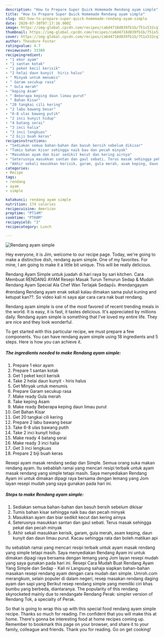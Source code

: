 ```yaml
---
description: "How to Prepare Super Quick Homemade Rendang ayam simple"
title: "How to Prepare Super Quick Homemade Rendang ayam simple"
slug: 482-how-to-prepare-super-quick-homemade-rendang-ayam-simple
date: 2020-07-30T07:17:16.900Z
image: https://img-global.cpcdn.com/recipes/ca6d4718d839fb1b/751x532cq70/rendang-ayam-simple-resipi-foto-utama.jpg
thumbnail: https://img-global.cpcdn.com/recipes/ca6d4718d839fb1b/751x532cq70/rendang-ayam-simple-resipi-foto-utama.jpg
cover: https://img-global.cpcdn.com/recipes/ca6d4718d839fb1b/751x532cq70/rendang-ayam-simple-resipi-foto-utama.jpg
author: Theodore Foster
ratingvalue: 4.7
reviewcount: 33380
recipeingredient:
- "1 ekor ayam"
- "1 santan kotak"
- "1 peket kecil kerisik"
- "2 helai daun kunyit  hiris halus"
- " Minyak untuk menumis"
- " Garam secukup rasa"
- " Gula merah"
- "keping Asam"
- " Beberapa keping daun limau purut"
- " Bahan Kisar"
- "20 tangkai cili kering"
- "2 labu bawang besar"
- "6-8 ulas bawang putih"
- "2 inci kunyit hidup"
- "4 batang serai"
- "3 inci halia"
- "3 inci lengkuas"
- "2 biji buah keras"
recipeinstructions:
- "Sediakan semua bahan-bahan dan basuh bersih sebelum dikisar"
- "Tumis bahan kisar sehingga naik bau dan pecah minyak"
- "Masukkan ayam dan biar sedikit kecut dan kering airnya"
- "Seterusnya masukkan santan dan gaul sebati. Terus masak sehingga pekat dan pecah minyak"
- "Akhir sekali masukkan kerisik, garam, gula merah, asam keping, daun kunyit dan daun limau purut. Kacau sehingga rata dan boleh matikan api"
categories:
- Recipe
tags:
- rendang
- ayam
- simple

katakunci: rendang ayam simple 
nutrition: 174 calories
recipecuisine: American
preptime: "PT14M"
cooktime: "PT60M"
recipeyield: "3"
recipecategory: Lunch

---
```



![Rendang ayam simple](https://img-global.cpcdn.com/recipes/ca6d4718d839fb1b/751x532cq70/rendang-ayam-simple-resipi-foto-utama.jpg)

Hey everyone, it is Jim, welcome to our recipe page. Today, we're going to make a distinctive dish, rendang ayam simple. One of my favorites. For mine, I am going to make it a little bit unique. This will be really delicious.

Rendang Ayam Simple untuk juadah di hari raya by sari kitchen. Cara Membuat RENDANG AYAM Resepi Masak Turun Temurun Sedap &amp; Mudah Rendang Ayam Special Ala Chef Wan Terlajak Sedap👍. #rendangayam #rendang Rendang ayam enak sekali kalau dimakan sama pulut kuning and ketupat kan??. So video kali ni saya ajar cara cara nak buat rendang.

Rendang ayam simple is one of the most favored of recent trending meals in the world. It is easy, it is fast, it tastes delicious. It's appreciated by millions daily. Rendang ayam simple is something that I've loved my entire life. They are nice and they look wonderful.


To get started with this particular recipe, we must prepare a few components. You can have rendang ayam simple using 18 ingredients and 5 steps. Here is how you can achieve it.

<!--inarticleads1-->

##### The ingredients needed to make Rendang ayam simple:

1. Prepare 1 ekor ayam
1. Prepare 1 santan kotak
1. Get 1 peket kecil kerisik
1. Take 2 helai daun kunyit - hiris halus
1. Get  Minyak untuk menumis
1. Prepare  Garam secukup rasa
1. Make ready  Gula merah
1. Take keping Asam
1. Make ready  Beberapa keping daun limau purut
1. Get  Bahan Kisar
1. Get 20 tangkai cili kering
1. Prepare 2 labu bawang besar
1. Take 6-8 ulas bawang putih
1. Take 2 inci kunyit hidup
1. Make ready 4 batang serai
1. Make ready 3 inci halia
1. Get 3 inci lengkuas
1. Prepare 2 biji buah keras


Resepi ayam masak rendang sedap dan Simple. Semua orang suka makan rendang ayam. Itu sebablah ramai yang mencari resipi terbaik untuk ayam masak rendang yang simple tetapi masih. Saya menyediakan Rendang Ayam ini untuk dimakan dipagi raya bersama dengan lemang yang Jom layan resepi mudah yang saya gunakan pada hari ini. 

<!--inarticleads2-->

##### Steps to make Rendang ayam simple:

1. Sediakan semua bahan-bahan dan basuh bersih sebelum dikisar
1. Tumis bahan kisar sehingga naik bau dan pecah minyak
1. Masukkan ayam dan biar sedikit kecut dan kering airnya
1. Seterusnya masukkan santan dan gaul sebati. Terus masak sehingga pekat dan pecah minyak
1. Akhir sekali masukkan kerisik, garam, gula merah, asam keping, daun kunyit dan daun limau purut. Kacau sehingga rata dan boleh matikan api


Itu sebablah ramai yang mencari resipi terbaik untuk ayam masak rendang yang simple tetapi masih. Saya menyediakan Rendang Ayam ini untuk dimakan dipagi raya bersama dengan lemang yang Jom layan resepi mudah yang saya gunakan pada hari ini. Resepi Cara Mudah Buat Rendang Ayam Yang Simple dan Sedap - Kali ni Langsung sahaja siapkan bahan-bahan masakan resepi rendang ayam dengan cara mudah dan simple. Umroh.com merangkum, selain populer di dalam negeri, resep masakan rendang daging ayam dan sapi yang Berikut resep rendang simple yang memiliki ciri khas bumbu yang berbeda, diantaranya. The popularity of this rendang skyrocketed mainly due to rendangate Rendang Perak: simpler version of Rendang Tok, a specialty of Perak. 

So that is going to wrap this up with this special food rendang ayam simple recipe. Thanks so much for reading. I'm confident that you will make this at home. There's gonna be interesting food at home recipes coming up. Remember to bookmark this page on your browser, and share it to your family, colleague and friends. Thank you for reading. Go on get cooking!
